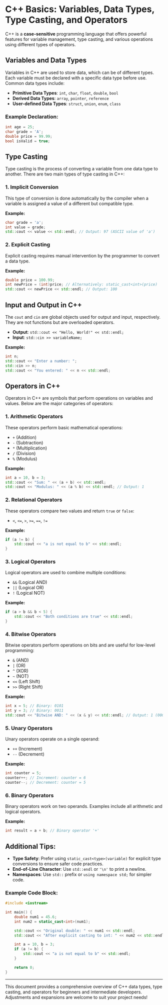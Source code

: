 # C++ Basics: Variables, Data Types, Type Casting, and Operators

C++ is a **case-sensitive** programming language that offers powerful features for variable management, type casting, and various operations using different types of operators.

## Variables and Data Types
Variables in C++ are used to store data, which can be of different types. Each variable must be declared with a specific data type before use. Common data types include:

- **Primitive Data Types**: `int`, `char`, `float`, `double`, `bool`
- **Derived Data Types**: `array`, `pointer`, `reference`
- **User-defined Data Types**: `struct`, `union`, `enum`, `class`

### Example Declaration:
```cpp
int age = 25;
char grade = 'A';
double price = 99.99;
bool isValid = true;
```

## Type Casting
Type casting is the process of converting a variable from one data type to another. There are two main types of type casting in C++:

### 1. Implicit Conversion
This type of conversion is done automatically by the compiler when a variable is assigned a value of a different but compatible type.

**Example:**
```cpp
char grade = 'a';
int value = grade;
std::cout << value << std::endl; // Output: 97 (ASCII value of 'a')
```

### 2. Explicit Casting
Explicit casting requires manual intervention by the programmer to convert a data type.

**Example:**
```cpp
double price = 100.99;
int newPrice = (int)price; // Alternatively: static_cast<int>(price)
std::cout << newPrice << std::endl; // Output: 100
```

## Input and Output in C++
The `cout` and `cin` are global objects used for output and input, respectively. They are not functions but are overloaded operators.

- **Output**: `std::cout << "Hello, World!" << std::endl;`
- **Input**: `std::cin >> variableName;`

**Example:**
```cpp
int n;
std::cout << "Enter a number: ";
std::cin >> n;
std::cout << "You entered: " << n << std::endl;
```

## Operators in C++
Operators in C++ are symbols that perform operations on variables and values. Below are the major categories of operators:

### 1. Arithmetic Operators
These operators perform basic mathematical operations:
- `+` (Addition)
- `-` (Subtraction)
- `*` (Multiplication)
- `/` (Division)
- `%` (Modulus)

**Example:**
```cpp
int a = 10, b = 3;
std::cout << "Sum: " << (a + b) << std::endl;
std::cout << "Modulus: " << (a % b) << std::endl; // Output: 1
```

### 2. Relational Operators
These operators compare two values and return `true` or `false`:
- `<`, `<=`, `>`, `>=`, `==`, `!=`

**Example:**
```cpp
if (a != b) {
    std::cout << "a is not equal to b" << std::endl;
}
```

### 3. Logical Operators
Logical operators are used to combine multiple conditions:
- `&&` (Logical AND)
- `||` (Logical OR)
- `!` (Logical NOT)

**Example:**
```cpp
if (a > b && b < 5) {
    std::cout << "Both conditions are true" << std::endl;
}
```

### 4. Bitwise Operators
Bitwise operators perform operations on bits and are useful for low-level programming:
- `&` (AND)
- `|` (OR)
- `^` (XOR)
- `~` (NOT)
- `<<` (Left Shift)
- `>>` (Right Shift)

**Example:**
```cpp
int x = 5; // Binary: 0101
int y = 3; // Binary: 0011
std::cout << "Bitwise AND: " << (x & y) << std::endl; // Output: 1 (0001)
```

### 5. Unary Operators
Unary operators operate on a single operand:
- `++` (Increment)
- `--` (Decrement)

**Example:**
```cpp
int counter = 5;
counter++; // Increment: counter = 6
counter--; // Decrement: counter = 5
```

### 6. Binary Operators
Binary operators work on two operands. Examples include all arithmetic and logical operators.

**Example:**
```cpp
int result = a + b; // Binary operator '+'
```

## Additional Tips:
- **Type Safety**: Prefer using `static_cast<type>(variable)` for explicit type conversions to ensure safer code practices.
- **End-of-Line Character**: Use `std::endl` or `'\n'` to print a newline.
- **Namespaces**: Use `std::` prefix or `using namespace std;` for simpler code.

### Example Code Block:
```cpp
#include <iostream>

int main() {
    double num1 = 45.6;
    int num2 = static_cast<int>(num1);

    std::cout << "Original double: " << num1 << std::endl;
    std::cout << "After explicit casting to int: " << num2 << std::endl;

    int a = 10, b = 3;
    if (a != b) {
        std::cout << "a is not equal to b" << std::endl;
    }

    return 0;
}
```

---

This document provides a comprehensive overview of C++ data types, type casting, and operators for beginners and intermediate developers. Adjustments and expansions are welcome to suit your project needs!